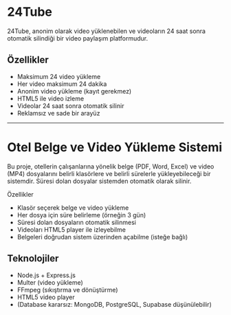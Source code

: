 # 24Tube 

24Tube, anonim olarak video yüklenebilen ve videoların 24 saat sonra otomatik silindiği bir video paylaşım platformudur.

## Özellikler

- Maksimum 24 video yükleme
- Her video maksimum 24 dakika
- Anonim video yükleme (kayıt gerekmez)
- HTML5 ile video izleme
- Videolar 24 saat sonra otomatik silinir
- Reklamsız ve sade bir arayüz

-------------------------------------

# Otel Belge ve Video Yükleme Sistemi

Bu proje, otellerin çalışanlarına yönelik belge (PDF, Word, Excel) ve video (MP4) dosyalarını belirli klasörlere ve belirli sürelerle yükleyebileceği bir sistemdir. Süresi dolan dosyalar sistemden otomatik olarak silinir.

Özellikler
-	Klasör seçerek belge ve video yükleme
-	Her dosya için süre belirleme (örneğin 3 gün)
-	Süresi dolan dosyaların otomatik silinmesi
- Videoları HTML5 player ile izleyebilme
- Belgeleri doğrudan sistem üzerinden açabilme (isteğe bağlı)

## Teknolojiler

- Node.js + Express.js
- Multer (video yükleme)
- FFmpeg (sıkıştırma ve dönüştürme)
- HTML5 video player
- (Database kararsız: MongoDB, PostgreSQL, Supabase düşünülebilir)
